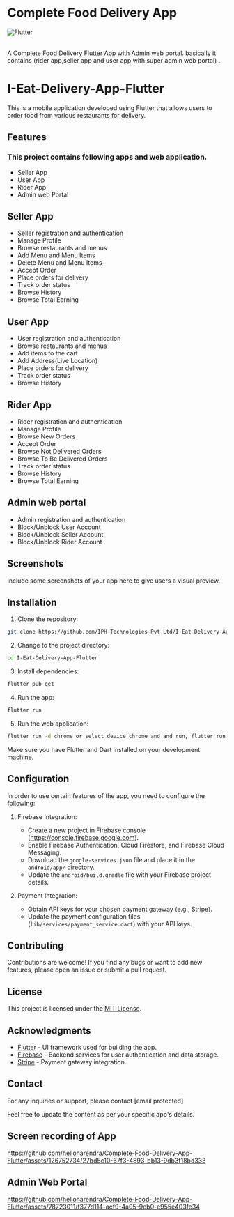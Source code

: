 # Complete Food Delivery App
![Flutter](https://img.shields.io/badge/Flutter-%2302569B.svg?style=for-the-badge&logo=Flutter&logoColor=white)

 </br>
 A Complete Food Delivery Flutter App with Admin web portal. basically it contains (rider app,seller app and user app with super admin web portal) .

 # I-Eat-Delivery-App-Flutter

This is a mobile application developed using Flutter that allows users to order food from various restaurants for delivery.

## Features
### This project contains following apps and web application.
- Seller App
- User App
- Rider App
- Admin web Portal
## Seller App
- Seller registration and authentication
- Manage Profile
- Browse restaurants and menus
- Add Menu and Menu Items
- Delete Menu and Menu Items
- Accept Order
- Place orders for delivery
- Track order status
- Browse History
- Browse Total Earning
## User App
- User registration and authentication
- Browse restaurants and menus
- Add items to the cart
- Add Address(Live Location) 
- Place orders for delivery
- Track order status
- Browse History
## Rider App
- Rider registration and authentication
- Manage Profile
- Browse New Orders
- Accept Order
- Browse Not Delivered Orders
- Browse To Be Delivered Orders
- Track order status
- Browse History
- Browse Total Earning
## Admin web portal
- Admin registration and authentication
- Block/Unblock User Account
- Block/Unblock Seller Account
- Block/Unblock Rider Account 

## Screenshots

Include some screenshots of your app here to give users a visual preview.

## Installation

1. Clone the repository:

```bash
git clone https://github.com/IPH-Technologies-Pvt-Ltd/I-Eat-Delivery-App-Flutter
```

2. Change to the project directory:

```bash
cd I-Eat-Delivery-App-Flutter
```

3. Install dependencies:

```bash
flutter pub get
```

4. Run the app:

```bash
flutter run
```
5. Run the web application:

```bash
flutter run -d chrome or select device chrome and and run, flutter run command
```

Make sure you have Flutter and Dart installed on your development machine.

## Configuration

In order to use certain features of the app, you need to configure the following:

1. Firebase Integration:
   - Create a new project in Firebase console (https://console.firebase.google.com).
   - Enable Firebase Authentication, Cloud Firestore, and Firebase Cloud Messaging.
   - Download the `google-services.json` file and place it in the `android/app/` directory.
   - Update the `android/build.gradle` file with your Firebase project details.

2. Payment Integration:
   - Obtain API keys for your chosen payment gateway (e.g., Stripe).
   - Update the payment configuration files (`lib/services/payment_service.dart`) with your API keys.

## Contributing

Contributions are welcome! If you find any bugs or want to add new features, please open an issue or submit a pull request.

## License

This project is licensed under the [MIT License](LICENSE).

## Acknowledgments

- [Flutter](https://flutter.dev/) - UI framework used for building the app.
- [Firebase](https://firebase.google.com/) - Backend services for user authentication and data storage.
- [Stripe](https://stripe.com/) - Payment gateway integration.

## Contact

For any inquiries or support, please contact [email protected]

Feel free to update the content as per your specific app's details.
## Screen recording of App

https://github.com/helloharendra/Complete-Food-Delivery-App-Flutter/assets/126752734/27bd5c10-67f3-4893-bb13-9db3f18bd333


## Admin Web Portal

https://github.com/helloharendra/Complete-Food-Delivery-App-Flutter/assets/78723011/f377d114-acf9-4a05-9eb0-e955e403fe34


